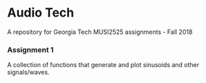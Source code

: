 # Audio Tech
A repository for Georgia Tech MUSI2525 assignments - Fall 2018

### Assignment 1
A collection of functions that generate and plot sinusoids and other signals/waves.
